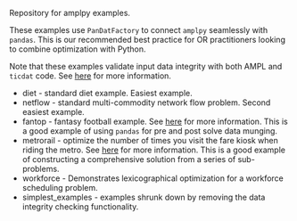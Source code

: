 Repository for amplpy examples.

These examples use `PanDatFactory` to connect `amplpy` seamlessly with `pandas`. This is our recommended best practice for OR practitioners looking to combine optimization with Python.

Note that these examples validate input data integrity with both AMPL and `ticdat` code. See [here](https://github.com/opalytics/opalytics-ticdat/wiki/ticdat-and-Optimization-Engines#input-data-integrity-checking-with-ticdat-and-ampl) for more information.

 * diet - standard diet example. Easiest example.
 * netflow - standard multi-commodity network flow problem. Second easiest example.
 * fantop - fantasy football example. See [here](https://www.linkedin.com/pulse/fantasy-footballers-nerds-too-peter-cacioppi/) for more information. This is a good example of using `pandas` for pre and post solve data munging.
 * metrorail - optimize the number of times you visit the fare kiosk when riding the metro. See [here](https://www.linkedin.com/pulse/miami-metrorail-meets-python-peter-cacioppi/) for more information. This is a good example of constructing a comprehensive solution from a series of sub-problems.
 * workforce - Demonstrates lexicographical optimization for a workforce scheduling problem.
 * simplest_examples - examples shrunk down by removing the data integrity checking functionality. 
